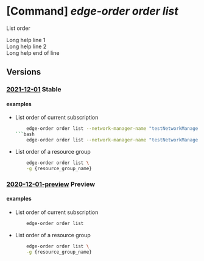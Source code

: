 # [Command] _edge-order order list_

List order

Long help line 1\
Long help line 2\
Long help end of line

## Versions

### [2021-12-01](/Resources/mgmt-plane/L3N1YnNjcmlwdGlvbnMve30vcHJvdmlkZXJzL21pY3Jvc29mdC5lZGdlb3JkZXIvb3JkZXJz/2021-12-01.xml) **Stable**

<!-- mgmt-plane /subscriptions/{}/providers/microsoft.edgeorder/orders 2021-12-01 -->
<!-- mgmt-plane /subscriptions/{}/resourcegroups/{}/providers/microsoft.edgeorder/orders 2021-12-01 -->

#### examples

- List order of current subscription
    ```bash
        edge-order order list --network-manager-name "testNetworkManager" --commit-type "SecurityAdmin" --configuration-ids "/subscriptions/subscriptionC/resourceGroups/resoureGroupSample/providers/Microsoft.Network/networkManagers/testNetworkManager/securityConfigurations/SampleSecurityConfig" --target-locations "eastus" --resource-group "resoureGroupSample" ```
    ```bash
        edge-order order list --network-manager-name "testNetworkManager" --commit-type "SecurityAdmin" --configuration-ids "/subscriptions/subscriptionC/resourceGroups/resoureGroupSample/providers/Microsoft.Network/networkManagers/testNetworkManager/securityConfigurations/SampleSecurityConfig" --target-locations "eastus" --resource-group "resoureGroupSample" ```

- List order of a resource group
    ```bash
        edge-order order list \
        -g {resource_group_name}
    ```

### [2020-12-01-preview](/Resources/mgmt-plane/L3N1YnNjcmlwdGlvbnMve30vcHJvdmlkZXJzL21pY3Jvc29mdC5lZGdlb3JkZXIvb3JkZXJz/2020-12-01-preview.xml) **Preview**

<!-- mgmt-plane /subscriptions/{}/providers/microsoft.edgeorder/orders 2020-12-01-preview -->
<!-- mgmt-plane /subscriptions/{}/resourcegroups/{}/providers/microsoft.edgeorder/orders 2020-12-01-preview -->

#### examples

- List order of current subscription
    ```bash
        edge-order order list
    ```

- List order of a resource group
    ```bash
        edge-order order list \
        -g {resource_group_name}
    ```
